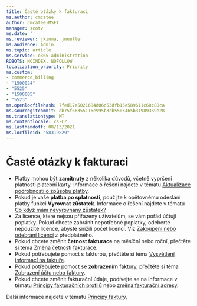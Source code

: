 ```yaml
---
title: Časté otázky k fakturaci
ms.author: cmcatee
author: cmcatee-MSFT
manager: scotv
ms.date: ''
ms.reviewer: jkinma, jmueller
ms.audience: Admin
ms.topic: article
ms.service: o365-administration
ROBOTS: NOINDEX, NOFOLLOW
localization_priority: Priority
ms.custom:
- commerce_billing
- "1500024"
- "5525"
- "1500005"
- "5523"
ms.openlocfilehash: 7fed17e5021684d06d53dfb15e589611c68c88ca
ms.sourcegitcommit: ab75f66355116e995b3cb5505465b31989339e28
ms.translationtype: MT
ms.contentlocale: cs-CZ
ms.lasthandoff: 08/13/2021
ms.locfileid: "58319829"
---
```

# <a name="billing-or-invoice-faq"></a>Časté otázky k fakturaci

- Platby mohou být **zamítnuty** z několika důvodů, včetně vypršení platnosti platební karty. Informace o řešení najdete v tématu [Aktualizace podrobností o způsobu platby](https://docs.microsoft.com/microsoft-365/commerce/billing-and-payments/manage-payment-methods#update-payment-method-details).
- Pokud je vaše **platba po splatnosti**, použijte k opětovnému odeslání platby funkci **Vyrovnat zůstatek**. Informace o řešení najdete v tématu [Co když mám nevyrovnaný zůstatek?](https://docs.microsoft.com/microsoft-365/commerce/billing-and-payments/pay-for-your-subscription#what-if-i-have-an-outstanding-balance)
- Za licence, které nejsou přiřazeny uživatelům, se vám pořád účtují poplatky. Pokud chcete zabránit nepotřebné poplatky, odeberte nepoužité licence, abyste snížili počet licencí. Viz [Zakoupení nebo odebrání licencí](https://docs.microsoft.com/microsoft-365/commerce/licenses/buy-licenses) z předplatného.
- Pokud chcete změnit **četnost fakturace** na měsíční nebo roční, přečtěte si téma [Změna četnosti fakturace](https://docs.microsoft.com/microsoft-365/commerce/billing-and-payments/change-payment-frequency).
- Pokud potřebujete pomoct s fakturou, přečtěte si téma [Vysvětlení informací na faktuře](https://docs.microsoft.com/microsoft-365/commerce/billing-and-payments/understand-your-invoice2).
- Pokud potřebujete pomoct se **zobrazením** faktury, přečtěte si téma [Zobrazení účtu nebo faktury](https://docs.microsoft.com/microsoft-365/commerce/billing-and-payments/view-your-bill-or-invoice).
- Pokud chcete změnit fakturační údaje, podívejte se na informace v tématu [Principy fakturačních profilů](https://docs.microsoft.com/microsoft-365/commerce/billing-and-payments/manage-billing-profiles) nebo [změna fakturační adresy](https://docs.microsoft.com/microsoft-365/commerce/billing-and-payments/change-your-billing-addresses).

Další informace najdete v tématu [Principy faktury.](https://docs.microsoft.com/microsoft-365/commerce/billing-and-payments/understand-your-invoice2)